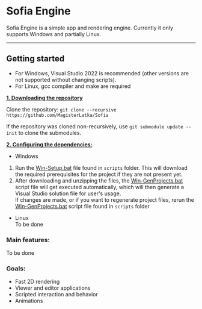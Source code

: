 # Sofia Engine
Sofia Engine is a simple app and rendering engine. Currently it only supports Windows and partially Linux.

***

## Getting started
* For Windows, Visual Studio 2022 is recommended (other versions are not supported without changing scripts).
* For Linux, gcc compiler and make are required

<ins>**1. Downloading the repository**</ins>

Clone the repository: `git clone --recursive https://github.com/MagisterLatka/Sofia`

If the repository was cloned non-recursively, use `git submodule update --init` to clone the submodules.

<ins>**2. Configuring the dependencies:**</ins>

* Windows
1. Run the [Win-Setup.bat](https://github.com/MagisterLatka/Sofia/blob/master/scripts/Win-Setup.bat) file found in `scripts` folder. This will download the required prerequisites for the project if they are not present yet.
2. After downloading and unzipping the files, the [Win-GenProjects.bat](https://github.com/MagisterLatka/Sofia/blob/master/scripts/Win-GenProjects.bat) script file will get executed automatically, which will then generate a Visual Studio solution file for user's usage.<br />
If changes are made, or if you want to regenerate project files, rerun the [Win-GenProjects.bat](https://github.com/MagisterLatka/Sofia/blob/master/scripts/Win-GenProjects.bat) script file found in `scripts` folder

* Linux<br />
To be done

### Main features:<br />
To be done

### Goals:
- Fast 2D rendering
- Viewer and editor applications
- Scripted interaction and behavior
- Animations
